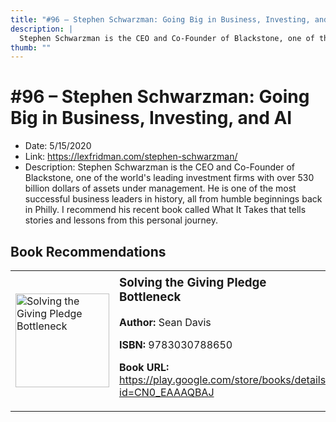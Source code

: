 ```yaml
---
title: "#96 – Stephen Schwarzman: Going Big in Business, Investing, and AI"
description: |
  Stephen Schwarzman is the CEO and Co-Founder of Blackstone, one of the world's leading investment firms with over 530 billion dollars of assets under management. He is one of the most successful business leaders in history, all from humble beginnings back in Philly. I recommend his recent book called What It Takes that tells stories and lessons from this personal journey."
thumb: ""
---
```


# #96 – Stephen Schwarzman: Going Big in Business, Investing, and AI

  - Date: 5/15/2020
  - Link: https://lexfridman.com/stephen-schwarzman/
  - Description: Stephen Schwarzman is the CEO and Co-Founder of Blackstone, one of the world's leading investment firms with over 530 billion dollars of assets under management. He is one of the most successful business leaders in history, all from humble beginnings back in Philly. I recommend his recent book called What It Takes that tells stories and lessons from this personal journey.

## Book Recommendations

<table style="border: none;"><tr style="border: none;"><td style="border: none;"><img src="http://books.google.com/books/content?id=CN0_EAAAQBAJ&printsec=frontcover&img=1&zoom=1&edge=curl&source=gbs_api" alt="Solving the Giving Pledge Bottleneck" width="150" style="vertical-align: top;"></td><td style="border: none; vertical-align: top;"><h3 style='margin-top: 5'>Solving the Giving Pledge Bottleneck</h3><p><strong>Author:</strong> Sean Davis</p><p><strong>ISBN:</strong> 9783030788650</p><p><strong>Book URL:</strong> <a href="https://play.google.com/store/books/details?id=CN0_EAAAQBAJ">https://play.google.com/store/books/details?id=CN0_EAAAQBAJ</a></p></td></tr></table>
